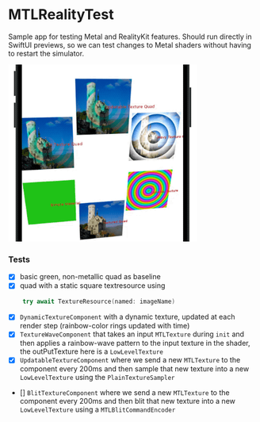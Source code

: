 # MTLRealityTest

Sample app for testing Metal and RealityKit features. 
Should run directly in SwiftUI previews, so we can test changes to Metal shaders without having to restart the simulator.

![Example of SwiftUI Previews](exampleVideo.gif)


### Tests

- [x] basic green, non-metallic quad as baseline
- [x] quad with a static square textresource using
```swift
    try await TextureResource(named: imageName)
```
- [x] `DynamicTextureComponent` with a dynamic texture, updated at each render step (rainbow-color rings updated with time) 
- [x] `TextureWaveComponent` that takes an input `MTLTexture` during `init` and then applies a rainbow-wave pattern to the input texture in the shader, the outPutTexture here is a `LowLevelTexture`
- [x] `UpdatableTextureComponent` where we send a new `MTLTexture` to the component every 200ms and then sample that new texture into a new `LowLevelTexture` using the `PlainTextureSampler`
- [] `BlitTextureComponent` where we send a new `MTLTexture` to the component every 200ms and then blit that new texture into a new `LowLevelTexture` using a `MTLBlitCommandEncoder`
